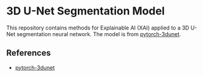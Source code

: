 # 3D U-Net Segmentation Model

This repository contains methods for Explainable AI (XAI) applied to a 3D U-Net segmentation neural network. The model is from [pytorch-3dunet](https://github.com/wolny/pytorch-3dunet).

## References
- [pytorch-3dunet](https://github.com/wolny/pytorch-3dunet)
